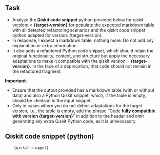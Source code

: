 ## Task
- Analyze the **Qiskit code snippet** python provided below for qiskit version: < **{target-version}** for populate the expected markdown table with all detected refactoring scenarios and the qiskit code snippet python adapted for version: {target-version}. 
- In response, I expect a markdown table, nothing more. Do not add any explanation or extra information.
- It also adds a refactored Python code snippet, which should retain the original functionality, context, and structure but apply the necessary adaptations to make it compatible with the qiskit version = **{target-version}**. In the face of a deprecation, that code should not remain in the refactored fragment.

**Important**: 
  - Ensure that the output provided has a markdown table (with or without data) and also a Python Qiskit snippet, which, if the table is empty, should be identical to the input snippet.
  - Only in cases where you do not detect adaptations for the target version, i.e., the table is empty, add the phrase “Code **fully compatible with version {target-version}**” in addition to the header and omit generating any extra Qiskit Python code, as it is unnecessary.

## Qiskit code snippet (python)
```python  
    {qiskit-snippet}
```